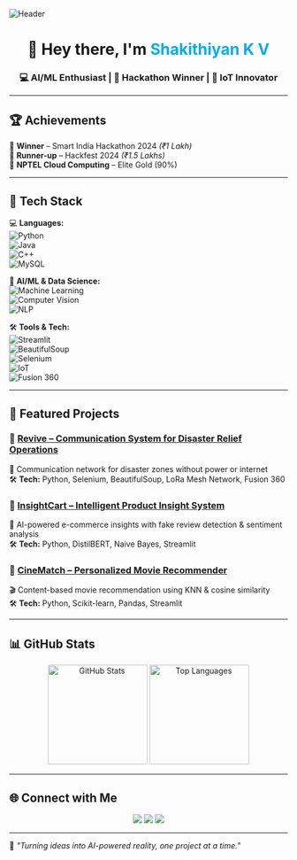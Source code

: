 <!-- Banner -->
![Header](https://i.imgur.com/CyLZQ1h.png)

<h1 align="center">👋 Hey there, I'm <span style="color:#00ADEF">Shakithiyan K V</span></h1>
<h3 align="center">💻 AI/ML Enthusiast | 🚀 Hackathon Winner | 📡 IoT Innovator</h3>

---

## 🏆 Achievements  
🏅 **Winner** – Smart India Hackathon 2024 *(₹1 Lakh)*  
🥈 **Runner-up** – Hackfest 2024 *(₹1.5 Lakhs)*  
📜 **NPTEL Cloud Computing** – Elite Gold (90%)  

---

## 🚀 Tech Stack  

💻 **Languages:**  
![Python](https://img.shields.io/badge/Python-3776AB?style=for-the-badge&logo=python&logoColor=white)  
![Java](https://img.shields.io/badge/Java-ED8B00?style=for-the-badge&logo=openjdk&logoColor=white)  
![C++](https://img.shields.io/badge/C++-00599C?style=for-the-badge&logo=cplusplus&logoColor=white)  
![MySQL](https://img.shields.io/badge/MySQL-4479A1?style=for-the-badge&logo=mysql&logoColor=white)  

🧠 **AI/ML & Data Science:**  
![Machine Learning](https://img.shields.io/badge/Machine%20Learning-102230?style=for-the-badge&logo=tensorflow&logoColor=orange)  
![Computer Vision](https://img.shields.io/badge/Computer%20Vision-02569B?style=for-the-badge&logo=opencv&logoColor=white)  
![NLP](https://img.shields.io/badge/NLP-CC0000?style=for-the-badge&logo=spacy&logoColor=white)  

🛠 **Tools & Tech:**  
![Streamlit](https://img.shields.io/badge/Streamlit-FF4B4B?style=for-the-badge&logo=streamlit&logoColor=white)  
![BeautifulSoup](https://img.shields.io/badge/BeautifulSoup-6BA539?style=for-the-badge)  
![Selenium](https://img.shields.io/badge/Selenium-43B02A?style=for-the-badge&logo=selenium&logoColor=white)  
![IoT](https://img.shields.io/badge/IoT-FF6F00?style=for-the-badge&logo=arduino&logoColor=white)  
![Fusion 360](https://img.shields.io/badge/Fusion%20360-FC6D26?style=for-the-badge&logo=autodesk&logoColor=white)  

---

## 📂 Featured Projects  

### 🔹 [Revive – Communication System for Disaster Relief Operations](#)  
📡 Communication network for disaster zones without power or internet  
🛠 **Tech:** Python, Selenium, BeautifulSoup, LoRa Mesh Network, Fusion 360  

### 🔹 [InsightCart – Intelligent Product Insight System](#)  
🛒 AI-powered e-commerce insights with fake review detection & sentiment analysis  
🛠 **Tech:** Python, DistilBERT, Naive Bayes, Streamlit  

### 🔹 [CineMatch – Personalized Movie Recommender](#)  
🎬 Content-based movie recommendation using KNN & cosine similarity  
🛠 **Tech:** Python, Scikit-learn, Pandas, Streamlit  

---

## 📊 GitHub Stats  

<p align="center">
  <img src="https://github-readme-stats.vercel.app/api?username=Shock-22&show_icons=true&theme=tokyonight" alt="GitHub Stats" height="180"/>
  <img src="https://github-readme-stats.vercel.app/api/top-langs/?username=Shock-22&layout=compact&theme=tokyonight" alt="Top Languages" height="180"/>
</p>

---

## 🌐 Connect with Me  
<p align="center">
  <a href="https://www.linkedin.com/in/shak22"><img src="https://img.shields.io/badge/LinkedIn-0077B5?style=for-the-badge&logo=linkedin&logoColor=white"/></a>
  <a href="https://github.com/Shock-22"><img src="https://img.shields.io/badge/GitHub-100000?style=for-the-badge&logo=github&logoColor=white"/></a>
  <a href="https://leetcode.com/u/Shak22"><img src="https://img.shields.io/badge/LeetCode-FFA116?style=for-the-badge&logo=leetcode&logoColor=white"/></a>
</p>

---

💬 *"Turning ideas into AI-powered reality, one project at a time."*  

